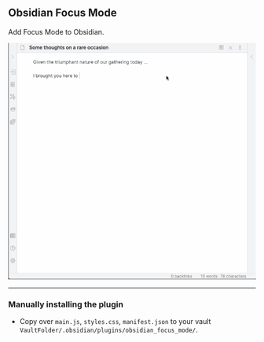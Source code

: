 ## Obsidian Focus Mode

Add Focus Mode to Obsidian.

![Focus Mode Demo](obsidian_focus_mode_demo_v3.gif)

---

### Manually installing the plugin

-   Copy over `main.js`, `styles.css`, `manifest.json` to your vault `VaultFolder/.obsidian/plugins/obsidian_focus_mode/`.
